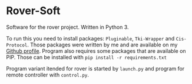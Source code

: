 # Rover-Soft

Software for the rover project. Written in Python 3.

To run this you need to install packages: `Pluginable`, `Tki-Wrapper` and `Cis-Protocol`. Those packages were written by me and are available on my [Github profile](https://github.com/Jakub21). Program also requires some packages that are available on PIP. Those can be installed with `pip install -r requirements.txt`

Program variant itended for rover is started by `launch.py` and program for remote controller with `control.py`.
